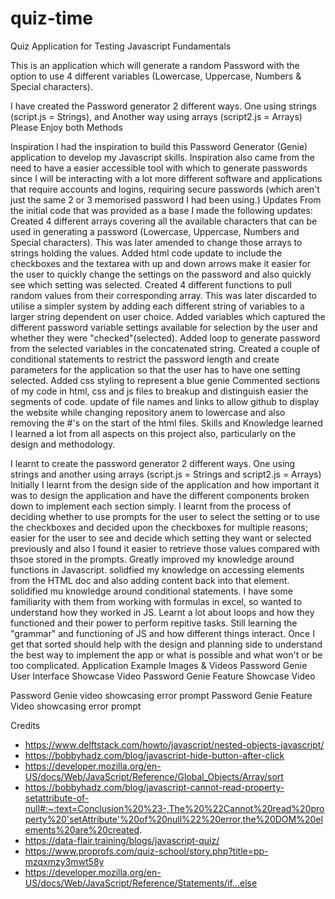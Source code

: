 # quiz-time
Quiz Application for Testing Javascript Fundamentals

This is an application which will generate a random Password with the option to use 4 different variables (Lowercase, Uppercase, Numbers & Special characters).

I have created the Password generator 2 different ways.
One using strings (script.js = Strings), and
Another way using arrays (script2.js = Arrays)
Please Enjoy both Methods

Inspiration
I had the inspiration to build this Password Generator (Genie) application to develop my Javascript skills. Inspiration also came from the need to have a easier accessible tool with which to generate passwords since I will be interacting with a lot more different software and applications that require accounts and logins, requiring secure passwords (which aren't just the same 2 or 3 memorised password I had been using.)
Updates
From the initial code that was provided as a base I made the following updates:
Created 4 different arrays covering all the available characters that can be used in generating a password (Lowercase, Uppercase, Numbers and Special characters).
This was later amended to change those arrays to strings holding the values.
Added html code update to include the checkboxes and the textarea with up and down arrows make it easier for the user to quickly change the settings on the password and also quickly see which setting was selected.
Created 4 different functions to pull random values from their corresponding array. This was later discarded to utilise a simpler system by adding each different string of variables to a larger string dependent on user choice.
Added variables which captured the different password variable settings available for selection by the user and whether they were "checked"(selected).
Added loop to generate password from the selected variables in the concatenated string.
Created a couple of conditional statements to restrict the password length and create parameters for the application so that the user has to have one setting selected.
Added css styling to represent a blue genie
Commented sections of my code in html, css and js files to breakup and distinguish easier the segments of code.
update of file names and links to allow github to display the website while changing repository anem to lowercase and also removing the #'s on the start of the html files.
Skills and Knowledge learned
I learned a lot from all aspects on this project also, particularly on the design and methodology.

I learnt to create the password generator 2 different ways. One using strings and another using arrays (script.js = Strings and script2.js = Arrays)
Initially I learnt from the design side of the application and how important it was to design the application and have the different components broken down to implement each section simply.
I learnt from the process of deciding whether to use prompts for the user to select the setting or to use the checkboxes and decided upon the checkboxes for multiple reasons; easier for the user to see and decide which setting they want or selected previously and also I found it easier to retrieve those values compared with thsoe stored in the prompts.
Greatly improved my knowledge around functions in Javascript.
solidfied my knowledge on accessing elements from the HTML doc and also adding content back into that element.
solidified mu knowledge around conditional statements. I have some familiarity with them from working with formulas in excel, so wanted to understand how they worked in JS.
Learnt a lot about loops and how they functioned and their power to perform repitive tasks.
Still learning the "grammar" and functioning of JS and how different things interact. Once I get that sorted should help with the design and planning side to understand the best way to implement the app or what is possible and what won't or be too complicated.
Application Example Images & Videos
Password Genie User Interface Showcase Video
Password Genie Feature Showcase Video

Password Genie video showcasing error prompt
Password Genie Feature Video showcasing error prompt

Credits
  - https://www.delftstack.com/howto/javascript/nested-objects-javascript/
  - https://bobbyhadz.com/blog/javascript-hide-button-after-click
  - https://developer.mozilla.org/en-US/docs/Web/JavaScript/Reference/Global_Objects/Array/sort
  - https://bobbyhadz.com/blog/javascript-cannot-read-property-setattribute-of-null#:~:text=Conclusion%20%23-,The%20%22Cannot%20read%20property%20'setAttribute'%20of%20null%22%20error,the%20DOM%20elements%20are%20created.
  - https://data-flair.training/blogs/javascript-quiz/
  - https://www.proprofs.com/quiz-school/story.php?title=pp-mzqxmzy3mwt58y
  - https://developer.mozilla.org/en-US/docs/Web/JavaScript/Reference/Statements/if...else